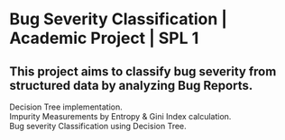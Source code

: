 # Bug Severity Classification | Academic Project | SPL 1

## This project aims to classify bug severity from structured data by analyzing Bug Reports.
Decision Tree implementation.   
Impurity Measurements by Entropy & Gini Index calculation.     
Bug severity Classification using Decision Tree.
